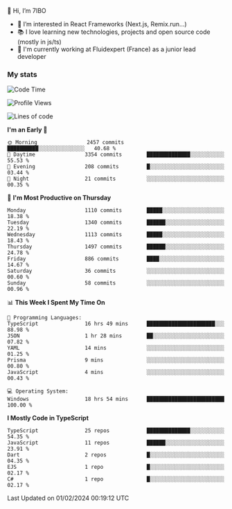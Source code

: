 👋 Hi, I’m 7IBO

- 👀 I’m interested in React Frameworks (Next.js, Remix.run...)
- 📚 I love learning new technologies, projects and open source code (mostly in js/ts)
- 💼 I'm currently working at Fluidexpert (France) as a junior lead developer

### My stats
<!--START_SECTION:waka-->
![Code Time](http://img.shields.io/badge/Code%20Time-459%20hrs%2032%20mins-blue)

![Profile Views](http://img.shields.io/badge/Profile%20Views-10-blue)

![Lines of code](https://img.shields.io/badge/From%20Hello%20World%20I%27ve%20Written-7.2%20million%20lines%20of%20code-blue)

**I'm an Early 🐤** 

```text
🌞 Morning                2457 commits        ██████████░░░░░░░░░░░░░░░   40.68 % 
🌆 Daytime                3354 commits        ██████████████░░░░░░░░░░░   55.53 % 
🌃 Evening                208 commits         █░░░░░░░░░░░░░░░░░░░░░░░░   03.44 % 
🌙 Night                  21 commits          ░░░░░░░░░░░░░░░░░░░░░░░░░   00.35 % 
```
📅 **I'm Most Productive on Thursday** 

```text
Monday                   1110 commits        █████░░░░░░░░░░░░░░░░░░░░   18.38 % 
Tuesday                  1340 commits        ██████░░░░░░░░░░░░░░░░░░░   22.19 % 
Wednesday                1113 commits        █████░░░░░░░░░░░░░░░░░░░░   18.43 % 
Thursday                 1497 commits        ██████░░░░░░░░░░░░░░░░░░░   24.78 % 
Friday                   886 commits         ████░░░░░░░░░░░░░░░░░░░░░   14.67 % 
Saturday                 36 commits          ░░░░░░░░░░░░░░░░░░░░░░░░░   00.60 % 
Sunday                   58 commits          ░░░░░░░░░░░░░░░░░░░░░░░░░   00.96 % 
```


📊 **This Week I Spent My Time On** 

```text
💬 Programming Languages: 
TypeScript               16 hrs 49 mins      ██████████████████████░░░   88.98 % 
JSON                     1 hr 28 mins        ██░░░░░░░░░░░░░░░░░░░░░░░   07.82 % 
YAML                     14 mins             ░░░░░░░░░░░░░░░░░░░░░░░░░   01.25 % 
Prisma                   9 mins              ░░░░░░░░░░░░░░░░░░░░░░░░░   00.80 % 
JavaScript               4 mins              ░░░░░░░░░░░░░░░░░░░░░░░░░   00.43 % 

💻 Operating System: 
Windows                  18 hrs 54 mins      █████████████████████████   100.00 % 
```

**I Mostly Code in TypeScript** 

```text
TypeScript               25 repos            ██████████████░░░░░░░░░░░   54.35 % 
JavaScript               11 repos            ██████░░░░░░░░░░░░░░░░░░░   23.91 % 
Dart                     2 repos             █░░░░░░░░░░░░░░░░░░░░░░░░   04.35 % 
EJS                      1 repo              █░░░░░░░░░░░░░░░░░░░░░░░░   02.17 % 
C#                       1 repo              █░░░░░░░░░░░░░░░░░░░░░░░░   02.17 % 
```




 Last Updated on 01/02/2024 00:19:12 UTC
<!--END_SECTION:waka-->
